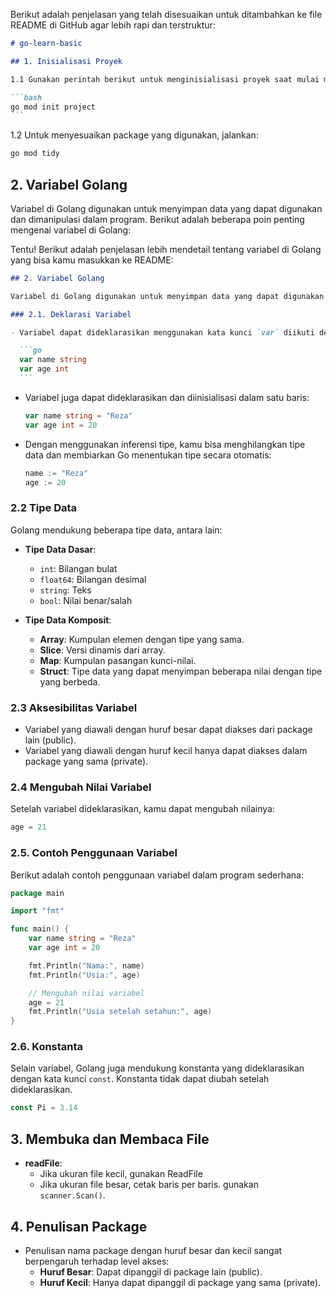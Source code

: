 Berikut adalah penjelasan yang telah disesuaikan untuk ditambahkan ke file README di GitHub agar lebih rapi dan terstruktur:

````markdown
# go-learn-basic

## 1. Inisialisasi Proyek

1.1 Gunakan perintah berikut untuk menginisialisasi proyek saat mulai menggunakan package:

```bash
go mod init project
```
````

1.2 Untuk menyesuaikan package yang digunakan, jalankan:

```bash
go mod tidy
```

## 2. Variabel Golang

Variabel di Golang digunakan untuk menyimpan data yang dapat digunakan dan dimanipulasi dalam program. Berikut adalah beberapa poin penting mengenai variabel di Golang:

Tentu! Berikut adalah penjelasan lebih mendetail tentang variabel di Golang yang bisa kamu masukkan ke README:

````markdown
## 2. Variabel Golang

Variabel di Golang digunakan untuk menyimpan data yang dapat digunakan dan dimanipulasi dalam program. Berikut adalah beberapa poin penting mengenai variabel di Golang:

### 2.1. Deklarasi Variabel

- Variabel dapat dideklarasikan menggunakan kata kunci `var` diikuti dengan nama variabel dan tipe data.

  ```go
  var name string
  var age int
  ```
````

- Variabel juga dapat dideklarasikan dan diinisialisasi dalam satu baris:

  ```go
  var name string = "Reza"
  var age int = 20
  ```

- Dengan menggunakan inferensi tipe, kamu bisa menghilangkan tipe data dan membiarkan Go menentukan tipe secara otomatis:

  ```go
  name := "Reza"
  age := 20
  ```

### 2.2 Tipe Data

Golang mendukung beberapa tipe data, antara lain:

- **Tipe Data Dasar**:

  - `int`: Bilangan bulat
  - `float64`: Bilangan desimal
  - `string`: Teks
  - `bool`: Nilai benar/salah

- **Tipe Data Komposit**:
  - **Array**: Kumpulan elemen dengan tipe yang sama.
  - **Slice**: Versi dinamis dari array.
  - **Map**: Kumpulan pasangan kunci-nilai.
  - **Struct**: Tipe data yang dapat menyimpan beberapa nilai dengan tipe yang berbeda.

### 2.3 Aksesibilitas Variabel

- Variabel yang diawali dengan huruf besar dapat diakses dari package lain (public).
- Variabel yang diawali dengan huruf kecil hanya dapat diakses dalam package yang sama (private).

### 2.4 Mengubah Nilai Variabel

Setelah variabel dideklarasikan, kamu dapat mengubah nilainya:

```go
age = 21
```

### 2.5. Contoh Penggunaan Variabel

Berikut adalah contoh penggunaan variabel dalam program sederhana:

```go
package main

import "fmt"

func main() {
    var name string = "Reza"
    var age int = 20

    fmt.Println("Nama:", name)
    fmt.Println("Usia:", age)

    // Mengubah nilai variabel
    age = 21
    fmt.Println("Usia setelah setahun:", age)
}
```

### 2.6. Konstanta

Selain variabel, Golang juga mendukung konstanta yang dideklarasikan dengan kata kunci `const`. Konstanta tidak dapat diubah setelah dideklarasikan.

```go
const Pi = 3.14
```





## 3. Membuka dan Membaca File
- **readFile**:
  - Jika ukuran file kecil, gunakan ReadFile
  - Jika ukuran file besar, cetak baris per baris. gunakan `scanner.Scan()`.

## 4. Penulisan Package
- Penulisan nama package dengan huruf besar dan kecil sangat berpengaruh terhadap level akses:
  - **Huruf Besar**: Dapat dipanggil di package lain (public).
  - **Huruf Kecil**: Hanya dapat dipanggil di package yang sama (private).
```


